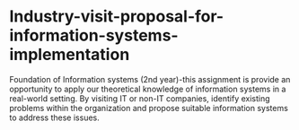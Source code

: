 # Industry-visit-proposal-for-information-systems-implementation
Foundation of Information systems (2nd year)-this assignment is  provide an opportunity to apply our theoretical  knowledge of information systems in a real-world setting. By visiting IT or non-IT companies,  identify existing problems within the organization and propose suitable information systems to address  these issues. 
